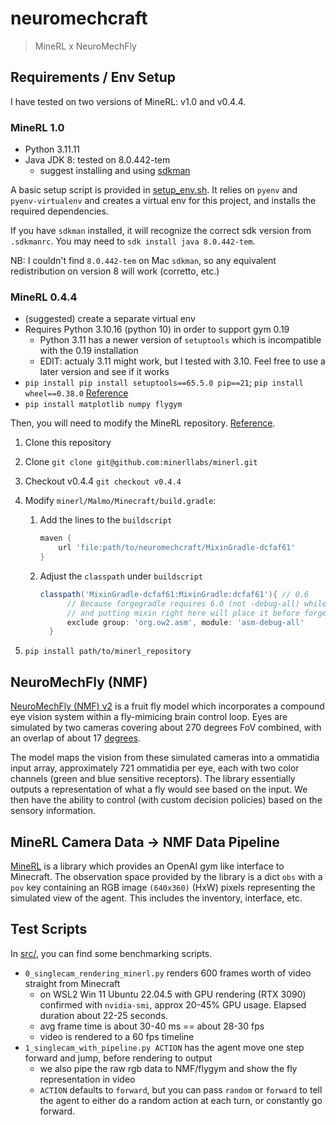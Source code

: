 # neuromechcraft

> MineRL x NeuroMechFly

## Requirements / Env Setup

I have tested on two versions of MineRL: v1.0 and v0.4.4.

### MineRL 1.0

- Python 3.11.11
- Java JDK 8: tested on 8.0.442-tem
  - suggest installing and using [sdkman](https://sdkman.io/install/)

A basic setup script is provided in [setup_env.sh](setup_env.sh). It relies on `pyenv` and `pyenv-virtualenv` and creates a virtual env for this project, and installs the required dependencies.

If you have `sdkman` installed, it will recognize the correct sdk version from `.sdkmanrc`. You may need to `sdk install java 8.0.442-tem`.

NB: I couldn't find `8.0.442-tem` on Mac `sdkman`, so any equivalent redistribution on version 8 will work (corretto, etc.)

### MineRL 0.4.4

- (suggested) create a separate virtual env
- Requires Python 3.10.16 (python 10) in order to support gym 0.19
  - Python 3.11 has a newer version of `setuptools` which is incompatible with the 0.19 installation
  - EDIT: actualy 3.11 might work, but I tested with 3.10. Feel free to use a later version and see if it works
- `pip install pip install setuptools==65.5.0 pip==21`; `pip install wheel==0.38.0` [Reference](https://stackoverflow.com/a/77205046)
- `pip install matplotlib numpy flygym`

Then, you will need to modify the MineRL repository. [Reference](https://github.com/minerllabs/minerl/issues/744).

1. Clone this repository
2. Clone `git clone git@github.com:minerllabs/minerl.git`
3. Checkout v0.4.4 `git checkout v0.4.4`
4. Modify `minerl/Malmo/Minecraft/build.gradle`:
   1. Add the lines to the `buildscript`

      ```gradle
      maven {
          url 'file:path/to/neuromechcraft/MixinGradle-dcfaf61'
      }
      ```

   2. Adjust the `classpath` under `buildscript`

      ```gradle
      classpath('MixinGradle-dcfaf61:MixinGradle:dcfaf61'){ // 0.6
            // Because forgegradle requires 6.0 (not -debug-all) while mixingradle depends on 5.0
            // and putting mixin right here will place it before forge in the class loader
            exclude group: 'org.ow2.asm', module: 'asm-debug-all'
        }
      ```

5. `pip install path/to/minerl_repository`

## NeuroMechFly (NMF)

[NeuroMechFly (NMF) v2](https://neuromechfly.org/) is a fruit fly model which incorporates a compound eye vision system within a fly-mimicing brain control loop. Eyes are simulated by two cameras covering about 270 degrees FoV combined, with an overlap of about 17 [degrees](https://neuromechfly.org/tutorials/vision_basics.html#retina-simulation).

The model maps the vision from these simulated cameras into a ommatidia input array, approximately 721 ommatidia per eye, each with two color channels (green and blue sensitive receptors). The library essentially outputs a representation of what a fly would see based on the input. We then have the ability to control (with custom decision policies) based on the sensory information.

## MineRL Camera Data -> NMF Data Pipeline

[MineRL](https://github.com/minerllabs/minerl) is a library which provides an OpenAI gym like interface to Minecraft. The observation space provided by the library is a dict `obs` with a `pov` key containing an RGB image `(640x360)` (HxW) pixels representing the simulated view of the agent. This includes the inventory, interface, etc.

## Test Scripts

In [src/](src/), you can find some benchmarking scripts.

- `0_singlecam_rendering_minerl.py` renders 600 frames worth of video straight from Minecraft
  - on WSL2 Win 11 Ubuntu 22.04.5 with GPU rendering (RTX 3090) confirmed with `nvidia-smi`, approx 20-45% GPU usage. Elapsed duration about 22-25 seconds.
  - avg frame time is about 30-40 ms == about 28-30 fps
  - video is rendered to a 60 fps timeline
- `1_singlecam_with_pipeline.py ACTION` has the agent move one step forward and jump, before rendering to output
  - we also pipe the raw rgb data to NMF/flygym and show the fly representation in video
  - `ACTION` defaults to `forward`, but you can pass `random` or `forward` to tell the agent to either do a random action at each turn, or constantly go forward.
